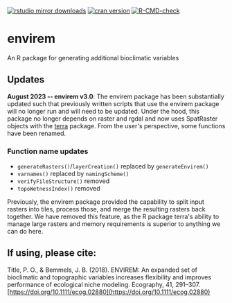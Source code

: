   <!-- badges: start -->
  [![rstudio mirror downloads](https://cranlogs.r-pkg.org/badges/envirem)](https://github.com/r-hub/cranlogs.app)
  [![cran version](https://www.r-pkg.org/badges/version/envirem)](https://cran.r-project.org/package=envirem)
  [![R-CMD-check](https://github.com/ptitle/envirem/actions/workflows/R-CMD-check.yaml/badge.svg)](https://github.com/ptitle/envirem/actions/workflows/R-CMD-check.yaml)
  <!-- badges: end -->
# envirem
An R package for generating additional bioclimatic variables


## Updates
**August 2023 -- envirem v3.0**: The envirem package has been substantially updated such that previously written scripts that use the envirem package will no longer run and will need to be updated. Under the hood, this package no longer depends on raster and rgdal and now uses SpatRaster objects with the [terra](https://cran.r-project.org/package=terra) package. From the user's perspective, some functions have been renamed. 

### Function name updates
- `generateRasters()`/`layerCreation()` replaced by `generateEnvirem()`
- `varnames()` replaced by `namingScheme()`
- `verifyFileStructure()` removed
- `topoWetnessIndex()` removed

Previously, the envirem package provided the capability to split input rasters into tiles, process those, and merge the resulting rasters back together. We have removed this feature, as the R package terra's ability to manage large rasters and memory requirements is superior to anything we can do here. 

## If using, please cite: 

Title, P. O., & Bemmels, J. B. (2018). ENVIREM: An expanded set of bioclimatic and topographic variables increases flexibility and improves performance of ecological niche modeling. Ecography, 41, 291–307. [https://doi.org/10.1111/ecog.02880](https://doi.org/10.1111/ecog.02880)
